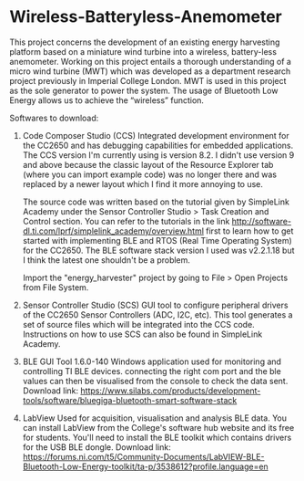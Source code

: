 # Wireless-Batteryless-Anemometer


This project concerns the development of an existing energy harvesting platform based on a miniature wind turbine into a wireless, battery-less anemometer. Working on this project entails a thorough understanding of a micro wind turbine (MWT) which was developed as a department research project previously in Imperial College London. MWT is used in this project as the sole generator to power the system. The usage of Bluetooth Low Energy allows us to achieve the “wireless” function.

Softwares to download:
1. Code Composer Studio (CCS)
Integrated development environment for the CC2650 and has debugging capabilities for embedded applications. The CCS version I'm currently using is version 8.2. I didn't use version 9 and above because the classic layout of the Resource Explorer tab (where you can import example code) was no longer there and was replaced by a newer layout which I find it more annoying to use.

   The source code was written based on the tutorial given by SimpleLink Academy under the Sensor Controller Studio > Task Creation and Control section. You can refer to the tutorials in the link http://software-dl.ti.com/lprf/simplelink_academy/overview.html first to learn how to get started with implementing BLE and RTOS (Real Time Operating System) for the CC2650. The BLE software stack version I used was v2.2.1.18 but I think the latest one shouldn't be a problem.

   Import the "energy_harvester" project by going to File > Open Projects from File System.

2. Sensor Controller Studio (SCS)
GUI tool to configure peripheral drivers of the CC2650 Sensor Controllers (ADC, I2C, etc). This tool generates a set of source files which will be integrated into the CCS code. Instructions on how to use SCS can also be found in SimpleLink Academy. 

3. BLE GUI Tool 1.6.0-140
Windows application used for monitoring and controlling TI BLE devices. connecting the right com port and the ble values can then be visualised from the console to check the data sent. Download link: https://www.silabs.com/products/development-tools/software/bluegiga-bluetooth-smart-software-stack

4. LabView
Used for acquisition, visualisation and analysis BLE data. You can install LabView from the College's software hub website and its free for students. You'll need to install the BLE toolkit which contains drivers for the USB BLE dongle. Download link: https://forums.ni.com/t5/Community-Documents/LabVIEW-BLE-Bluetooth-Low-Energy-toolkit/ta-p/3538612?profile.language=en

